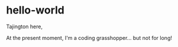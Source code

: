 # hello-world

Tajington here,

At the present moment, I'm a coding grasshopper... but not for long!
